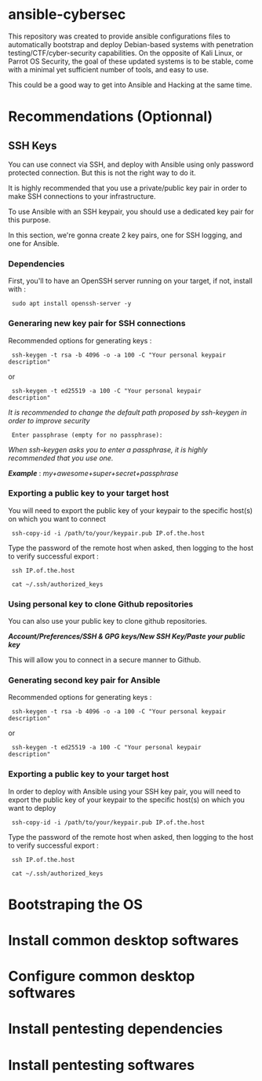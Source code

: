 # ansible-cybersec

This repository was created to provide ansible configurations files to automatically bootstrap and deploy Debian-based systems with penetration testing/CTF/cyber-security capabilities. On the opposite of Kali Linux, or Parrot OS Security, the goal of these updated systems is to be stable, come with a minimal yet sufficient number of tools, and easy to use.

This could be a good way to get into Ansible and Hacking at the same time.

# Recommendations (Optionnal)

## SSH Keys

You can use connect via SSH, and deploy with Ansible using only password protected connection. But this is not the right way to do it.

It is highly recommended that you use a private/public key pair in order to make SSH connections to your infrastructure. 

To use Ansible with an SSH keypair, you should use a dedicated key pair for this purpose. 

In this section, we're gonna create 2 key pairs, one for SSH logging, and one for Ansible.

### Dependencies

First, you'll to have an OpenSSH server running on your target, if not, install with :

<code> sudo apt install openssh-server -y </code>

### Generaring new key pair for SSH connections

Recommended options for generating keys :

<code> ssh-keygen -t rsa -b 4096 -o -a 100 -C "Your personal keypair description" </code>

or 

<code> ssh-keygen -t ed25519 -a 100 -C "Your personal keypair description" </code>

*It is recommended to change the default path proposed by ssh-keygen in order to improve security*

<code> Enter passphrase (empty for no passphrase): </code>

*When ssh-keygen asks you to enter a passphrase, it is highly recommended that you use one.*

***Example*** : *my+awesome+super+secret+passphrase*

### Exporting a public key to your target host

You will need to export the public key of your keypair to the specific host(s) on which you want to connect

<code> ssh-copy-id -i /path/to/your/keypair.pub IP.of.the.host </code>

Type the password of the remote host when asked, then logging to the host to verify successful export :

<code> ssh IP.of.the.host </code>

<code> cat ~/.ssh/authorized_keys </code>

### Using personal key to clone Github repositories

You can also use your public key to clone github repositories.

***Account/Preferences/SSH & GPG keys/New SSH Key/Paste your public key***

This will allow you to connect in a secure manner to Github.

### Generating second key pair for Ansible

Recommended options for generating keys :

<code> ssh-keygen -t rsa -b 4096 -o -a 100 -C "Your personal keypair description" </code>

or 

<code> ssh-keygen -t ed25519 -a 100 -C "Your personal keypair description" </code>

### Exporting a public key to your target host

In order to deploy with Ansible using your SSH key pair, you will need to export the public key of your keypair to the specific host(s) on which you want to deploy

<code> ssh-copy-id -i /path/to/your/keypair.pub IP.of.the.host </code>

Type the password of the remote host when asked, then logging to the host to verify successful export :

<code> ssh IP.of.the.host </code>

<code> cat ~/.ssh/authorized_keys </code>

# Bootstraping the OS


# Install common desktop softwares


# Configure common desktop softwares


# Install pentesting dependencies


# Install pentesting softwares
